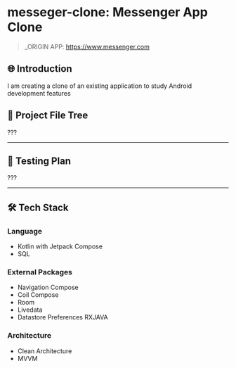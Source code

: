 # messeger-clone: Messenger App Clone 

> _ORIGIN APP: https://www.messenger.com


## 🌐 Introduction

I am creating a clone of an existing application to study Android development features

## 📂 Project File Tree

???

---

## 🧪 Testing Plan

???

---

## 🛠 Tech Stack

### Language 
- Kotlin with Jetpack Compose
- SQL

### External Packages 
- Navigation Compose
- Coil Compose
- Room
- Livedata
- Datastore Preferences RXJAVA
  

### Architecture 
- Clean Architecture
- MVVM
